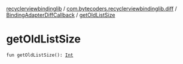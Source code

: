 [recyclerviewbindinglib](../../index.md) / [com.bytecoders.recyclerviewbindinglib.diff](../index.md) / [BindingAdapterDiffCallback](index.md) / [getOldListSize](./get-old-list-size.md)

# getOldListSize

`fun getOldListSize(): `[`Int`](https://kotlinlang.org/api/latest/jvm/stdlib/kotlin/-int/index.html)